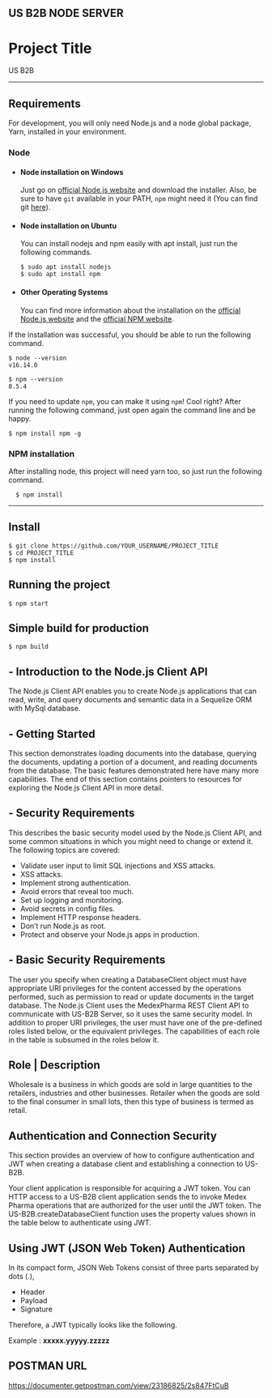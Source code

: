 ## **US B2B NODE SERVER**

# Project Title

US B2B

---

## Requirements

For development, you will only need Node.js and a node global package, Yarn, installed in your environment.

### Node

- #### Node installation on Windows

  Just go on [official Node.js website](https://nodejs.org/) and download the installer.
  Also, be sure to have `git` available in your PATH, `npm` might need it (You can find git [here](https://git-scm.com/)).

- #### Node installation on Ubuntu

  You can install nodejs and npm easily with apt install, just run the following commands.

      $ sudo apt install nodejs
      $ sudo apt install npm

- #### Other Operating Systems
  You can find more information about the installation on the [official Node.js website](https://nodejs.org/) and the [official NPM website](https://npmjs.org/).

If the installation was successful, you should be able to run the following command.

    $ node --version
    v16.14.0

    $ npm --version
    8.5.4

If you need to update `npm`, you can make it using `npm`! Cool right? After running the following command, just open again the command line and be happy.

    $ npm install npm -g

### NPM installation

After installing node, this project will need yarn too, so just run the following command.

      $ npm install

---

## Install

    $ git clone https://github.com/YOUR_USERNAME/PROJECT_TITLE
    $ cd PROJECT_TITLE
    $ npm install

## Running the project

    $ npm start

## Simple build for production

    $ npm build

## - **Introduction to the Node.js Client API**

The Node.js Client API enables you to create Node.js applications that can read, write, and query documents and semantic data in a Sequelize ORM with MySql database.

## - **Getting Started**

This section demonstrates loading documents into the database, querying the documents, updating a portion of a document, and reading documents from the database. The basic features demonstrated here have many more capabilities. The end of this section contains pointers to resources for exploring the Node.js Client API in more detail.

## - **Security Requirements**

This describes the basic security model used by the Node.js Client API, and some common situations in which you might need to change or extend it. The following topics are covered:

- Validate user input to limit SQL injections and XSS attacks.
- XSS attacks.
- Implement strong authentication.
- Avoid errors that reveal too much.
- Set up logging and monitoring.
- Avoid secrets in config files.
- Implement HTTP response headers.
- Don’t run Node.js as root.
- Protect and observe your Node.js apps in production.

## - **Basic Security Requirements**

The user you specify when creating a DatabaseClient object must have appropriate URI privileges for the content accessed by the operations performed, such as permission to read or update documents in the target database. The Node.js Client uses the MedexPharma REST Client API to communicate with US-B2B Server, so it uses the same security model. In addition to proper URI privileges, the user must have one of the pre-defined roles listed below, or the equivalent privileges. The capabilities of each role in the table is subsumed in the roles below it.

## **Role** | **Description**

Wholesale is a business in which goods are sold in large quantities to the retailers, industries and other businesses.
Retailer when the goods are sold to the final consumer in small lots, then this type of business is termed as retail.

## **Authentication and Connection Security**

This section provides an overview of how to configure authentication and JWT when creating a database client and establishing a connection to US-B2B.

Your client application is responsible for acquiring a JWT token. You can HTTP access to a US-B2B client application sends the to invoke Medex Pharma operations that are authorized for the user until the JWT token. The US-B2B.createDatabaseClient function uses the property values shown in the table below to authenticate using JWT.

## **Using JWT (JSON Web Token) Authentication**

In its compact form, JSON Web Tokens consist of three parts separated by dots (.),

- Header
- Payload
- Signature

Therefore, a JWT typically looks like the following.

Example : **xxxxx.yyyyy.zzzzz**

## POSTMAN URL

https://documenter.getpostman.com/view/23186825/2s847FtCuB
